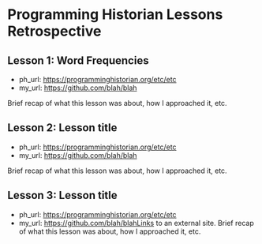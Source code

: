 # Programming Historian Lessons Retrospective

## Lesson 1: Word Frequencies

- ph_url: https://programminghistorian.org/etc/etc
- my_url: https://github.com/blah/blah

Brief recap of what this lesson was about, how I approached it, etc.


## Lesson 2: Lesson title

- ph_url: https://programminghistorian.org/etc/etc
- my_url: https://github.com/blah/blah

Brief recap of what this lesson was about, how I approached it, etc.


## Lesson 3: Lesson title

- ph_url: https://programminghistorian.org/etc/etc
- my_url: https://github.com/blah/blahLinks to an external site.
Brief recap of what this lesson was about, how I approached it, etc.